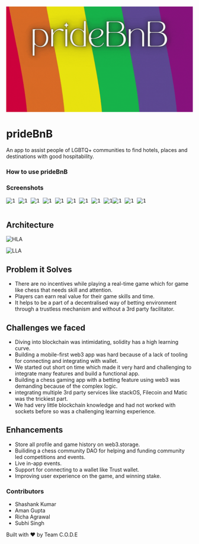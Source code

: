 ![](./Image-Assets/img1.gif)
# prideBnB
An app to assist people of LGBTQ+ communities to find hotels, places and destinations with good hospitability.

### How to use prideBnB



### Screenshots

<pre>
<img src="./images/1.jpg" alt="1" width="300" height="600" /> <img src="./images/2.png" alt="1" width="300" height="600" /> <img src="./images/3.png" alt="1" width="300" height="600" /> <img src="./images/11.jpg" alt="1" width="300" height="600" /> <img src="./images/4.png" alt="1" width="300" height="600" /> <img src="./images/5.png" alt="1"
	 width="300" height="600" /> <img src="./images/6.png" alt="1"
	 width="300" height="600" /> <img src="./images/7.png" alt="1"
	 width="300" height="600" /> <img src="./images/8.png" alt="1"
	 width="300" height="600" /><img src="./images/9.png" alt="1"
	 width="300" height="600" /> <img src="./images/10.jpg" alt="1"
	 width="300" height="600" /> <img src="./images/12.jpg" alt="1"
	 width="300" height="600" />

</pre>

## Architecture

![HLA](./images/HLA.png)

![LLA](./images/LLA.png)

## Problem it Solves

- There are no incentives while playing a real-time game which for game like chess that needs skill and attention.
- Players can earn real value for their game skills and time.
- It helps to be a part of a decentralised way of betting environment through a trustless mechanism and without a 3rd party facilitator.

## Challenges we faced

- Diving into blockchain was intimidating, solidity has a high learning curve.
- Building a mobile-first web3 app was hard because of a lack of tooling for connecting and integrating with wallet.
- We started out short on time which made it very hard and challenging to integrate many features and build a functional app.
- Building a chess gaming app with a betting feature using web3 was demanding because of the complex logic.
- integrating multiple 3rd party services like stackOS, Filecoin and Matic was the trickiest part.
- We had very little blockchain knowledge and had not worked with sockets before so was a challenging learning experience.

## Enhancements

- Store all profile and game history on web3.storage.
- Builiding a chess community DAO for helping and funding community led competitions and events.
- Live in-app events.
- Support for connecting to a wallet like Trust wallet.
- Improving user experience on the game, and winning stake.

### Contributors

- Shashank Kumar
- Aman Gupta
- Richa Agrawal
- Subhi Singh

Built with ❤️ by Team C.O.D.E
